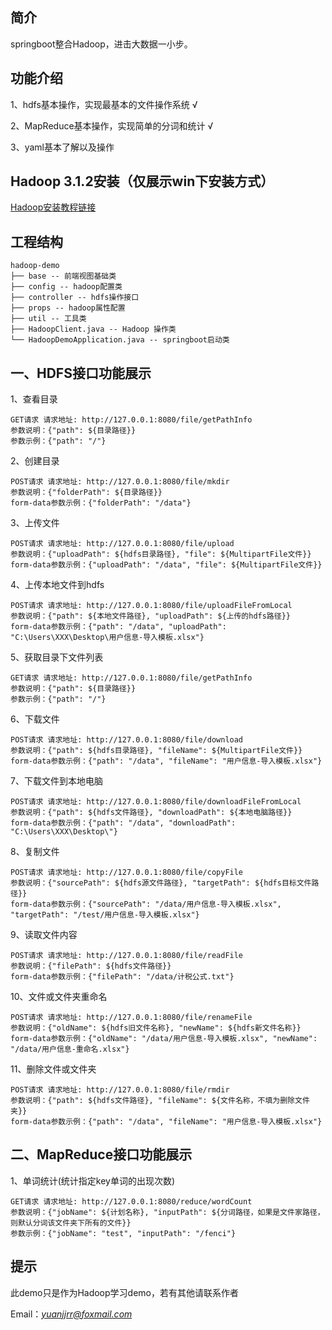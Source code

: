 ## 简介
springboot整合Hadoop，进击大数据一小步。

## 功能介绍
1、hdfs基本操作，实现最基本的文件操作系统  √

2、MapReduce基本操作，实现简单的分词和统计  √

3、yaml基本了解以及操作

## Hadoop 3.1.2安装（仅展示win下安装方式）
[Hadoop安装教程链接](http://note.youdao.com/noteshare?id=5b22302f342ecf12c5a7789208a90238)

## 工程结构
``` 
hadoop-demo
├── base -- 前端视图基础类
├── config -- hadoop配置类
├── controller -- hdfs操作接口 
├── props -- hadoop属性配置
├── util -- 工具类 
├── HadoopClient.java -- Hadoop 操作类
└── HadoopDemoApplication.java -- springboot启动类
``` 

## 一、HDFS接口功能展示
1、查看目录
``` 
GET请求 请求地址: http://127.0.0.1:8080/file/getPathInfo
参数说明：{"path": ${目录路径}}
参数示例：{"path": "/"}
``` 

2、创建目录
``` 
POST请求 请求地址: http://127.0.0.1:8080/file/mkdir
参数说明：{"folderPath": ${目录路径}}
form-data参数示例：{"folderPath": "/data"}
``` 

3、上传文件
``` 
POST请求 请求地址: http://127.0.0.1:8080/file/upload
参数说明：{"uploadPath": ${hdfs目录路径}, "file": ${MultipartFile文件}}
form-data参数示例：{"uploadPath": "/data", "file": ${MultipartFile文件}}
``` 

4、上传本地文件到hdfs
``` 
POST请求 请求地址: http://127.0.0.1:8080/file/uploadFileFromLocal
参数说明：{"path": ${本地文件路径}, "uploadPath": ${上传的hdfs路径}}
form-data参数示例：{"path": "/data", "uploadPath": "C:\Users\XXX\Desktop\用户信息-导入模板.xlsx"}
``` 

5、获取目录下文件列表
``` 
GET请求 请求地址: http://127.0.0.1:8080/file/getPathInfo
参数说明：{"path": ${目录路径}}
参数示例：{"path": "/"}
``` 

6、下载文件
``` 
POST请求 请求地址: http://127.0.0.1:8080/file/download
参数说明：{"path": ${hdfs目录路径}, "fileName": ${MultipartFile文件}}
form-data参数示例：{"path": "/data", "fileName": "用户信息-导入模板.xlsx"}
``` 

7、下载文件到本地电脑
``` 
POST请求 请求地址: http://127.0.0.1:8080/file/downloadFileFromLocal
参数说明：{"path": ${hdfs文件路径}, "downloadPath": ${本地电脑路径}}
form-data参数示例：{"path": "/data", "downloadPath": "C:\Users\XXX\Desktop\"}
``` 

8、复制文件
``` 
POST请求 请求地址: http://127.0.0.1:8080/file/copyFile
参数说明：{"sourcePath": ${hdfs源文件路径}, "targetPath": ${hdfs目标文件路径}}
form-data参数示例：{"sourcePath": "/data/用户信息-导入模板.xlsx", "targetPath": "/test/用户信息-导入模板.xlsx"}
``` 

9、读取文件内容
``` 
POST请求 请求地址: http://127.0.0.1:8080/file/readFile
参数说明：{"filePath": ${hdfs文件路径}}
form-data参数示例：{"filePath": "/data/计税公式.txt"}
``` 

10、文件或文件夹重命名
``` 
POST请求 请求地址: http://127.0.0.1:8080/file/renameFile
参数说明：{"oldName": ${hdfs旧文件名称}, "newName": ${hdfs新文件名称}}
form-data参数示例：{"oldName": "/data/用户信息-导入模板.xlsx", "newName": "/data/用户信息-重命名.xlsx"}
``` 

11、删除文件或文件夹
``` 
POST请求 请求地址: http://127.0.0.1:8080/file/rmdir
参数说明：{"path": ${hdfs文件路径}, "fileName": ${文件名称，不填为删除文件夹}}
form-data参数示例：{"path": "/data", "fileName": "用户信息-导入模板.xlsx"}
``` 

## 二、MapReduce接口功能展示
1、单词统计(统计指定key单词的出现次数)
``` 
GET请求 请求地址: http://127.0.0.1:8080/reduce/wordCount
参数说明：{"jobName": ${计划名称}, "inputPath": ${分词路径，如果是文件家路径，则默认分词该文件夹下所有的文件}}
参数示例：{"jobName": "test", "inputPath": "/fenci"}
``` 

## 提示
此demo只是作为Hadoop学习demo，若有其他请联系作者

Email：*yuanjjrr@foxmail.com*